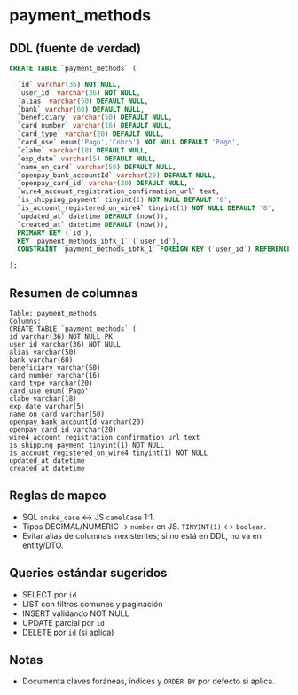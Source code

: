 # payment_methods

## DDL (fuente de verdad)
```sql
CREATE TABLE `payment_methods` (

  `id` varchar(36) NOT NULL,
  `user_id` varchar(36) NOT NULL,
  `alias` varchar(50) DEFAULT NULL,
  `bank` varchar(60) DEFAULT NULL,
  `beneficiary` varchar(50) DEFAULT NULL,
  `card_number` varchar(16) DEFAULT NULL,
  `card_type` varchar(20) DEFAULT NULL,
  `card_use` enum('Pago','Cobro') NOT NULL DEFAULT 'Pago',
  `clabe` varchar(18) DEFAULT NULL,
  `exp_date` varchar(5) DEFAULT NULL,
  `name_on_card` varchar(50) DEFAULT NULL,
  `openpay_bank_accountId` varchar(20) DEFAULT NULL,
  `openpay_card_id` varchar(20) DEFAULT NULL,
  `wire4_account_registration_confirmation_url` text,
  `is_shipping_payment` tinyint(1) NOT NULL DEFAULT '0',
  `is_account_registered_on_wire4` tinyint(1) NOT NULL DEFAULT '0',
  `updated_at` datetime DEFAULT (now()),
  `created_at` datetime DEFAULT (now()),
  PRIMARY KEY (`id`),
  KEY `payment_methods_ibfk_1` (`user_id`),
  CONSTRAINT `payment_methods_ibfk_1` FOREIGN KEY (`user_id`) REFERENCES `users` (`id`)

);
```

## Resumen de columnas
```
Table: payment_methods
Columns:
CREATE TABLE `payment_methods` (
id varchar(36) NOT NULL PK
user_id varchar(36) NOT NULL
alias varchar(50)
bank varchar(60)
beneficiary varchar(50)
card_number varchar(16)
card_type varchar(20)
card_use enum('Pago'
clabe varchar(18)
exp_date varchar(5)
name_on_card varchar(50)
openpay_bank_accountId varchar(20)
openpay_card_id varchar(20)
wire4_account_registration_confirmation_url text
is_shipping_payment tinyint(1) NOT NULL
is_account_registered_on_wire4 tinyint(1) NOT NULL
updated_at datetime
created_at datetime
```

## Reglas de mapeo
- SQL `snake_case` ↔ JS `camelCase` 1:1.
- Tipos DECIMAL/NUMERIC → `number` en JS. `TINYINT(1)` ↔ `boolean`.
- Evitar alias de columnas inexistentes; si no está en DDL, no va en entity/DTO.

## Queries estándar sugeridos
- SELECT por `id`
- LIST con filtros comunes y paginación
- INSERT validando NOT NULL
- UPDATE parcial por `id`
- DELETE por `id` (si aplica)

## Notas
- Documenta claves foráneas, índices y `ORDER BY` por defecto si aplica.
